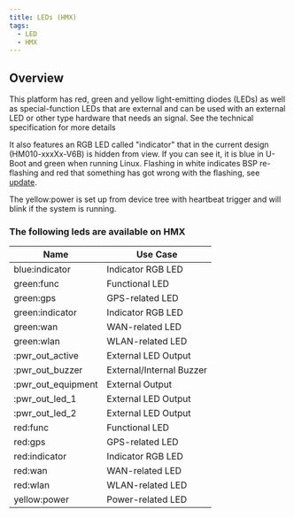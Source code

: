 ```yaml
---
title: LEDs (HMX)
tags:
  - LED
  - HMX
---
```


## Overview

This platform has red, green and yellow light-emitting diodes (LEDs) as well as special-function LEDs that are external and can be used with an external LED or other type hardware that needs an signal. See the technical specification for more details

It also features an RGB LED called "indicator" that in the current design (HM010-xxxXx-V6B) is hidden from view. If you can see it, it is blue in U-Boot and green when running Linux. Flashing in white indicates BSP re-flashing and red that something has got wrong with the flashing, see [update](../../system/update.md).

 The yellow:power is set up from device tree with heartbeat trigger and will blink if the system is running.

### The following leds are available on HMX

| Name                 | Use Case                 |
| ---------------------|--------------------------|
| blue:indicator       | Indicator RGB LED        |
| green:func           | Functional LED           |
| green:gps            | GPS-related LED          |
| green:indicator      | Indicator RGB LED        |
| green:wan            | WAN-related LED          |
| green:wlan           | WLAN-related LED         |
| :pwr_out_active      | External LED Output      |
| :pwr_out_buzzer      | External/Internal Buzzer |
| :pwr_out_equipment   | External Output          |
| :pwr_out_led_1       | External LED Output      |
| :pwr_out_led_2       | External LED Output      |
| red:func             | Functional LED           |
| red:gps              | GPS-related LED          |
| red:indicator        | Indicator RGB LED        |
| red:wan              | WAN-related LED          |
| red:wlan             | WLAN-related LED         |
| yellow:power         | Power-related LED        |
